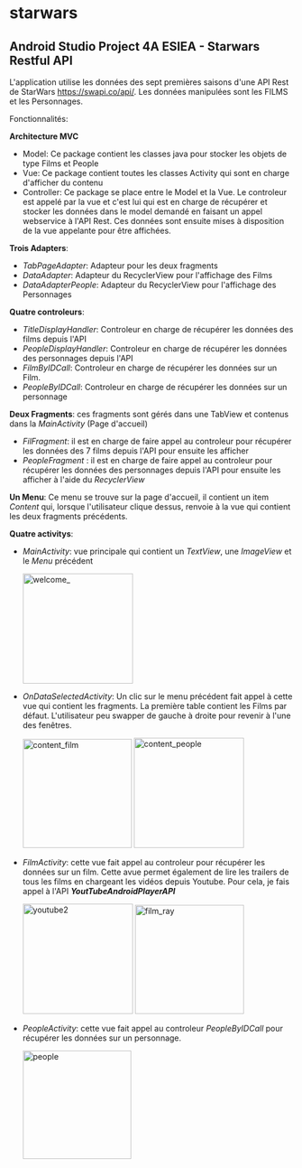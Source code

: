 # starwars
## Android Studio Project 4A ESIEA - Starwars Restful API

L'application utilise les données des sept premières saisons d'une API Rest de StarWars https://swapi.co/api/.
Les données manipulées sont les FILMS et les Personnages.

Fonctionnalités: 

**Architecture MVC**
  - Model: Ce package contient les classes java pour stocker les objets de type Films et People
  - Vue: Ce package contient toutes les classes Activity qui sont en charge d'afficher du contenu
  - Controller: Ce package se place entre le Model et la Vue. Le controleur est appelé par la vue et c'est lui qui est en charge de récupérer et stocker les données dans le model demandé en faisant un appel webservice à l'API Rest. Ces données sont ensuite mises à disposition de la vue appelante pour être affichées.
  
**Trois Adapters**:
  - *TabPageAdapter*: Adapteur pour les deux fragments
  - *DataAdapter*: Adapteur du RecyclerView pour l'affichage des Films
  - *DataAdapterPeople*: Adapteur du RecyclerView pour l'affichage des Personnages
  
**Quatre controleurs**:
  - *TitleDisplayHandler*: Controleur en charge de récupérer les données des films depuis l'API
  - *PeopleDisplayHandler*: Controleur en charge de récupérer les données des personnages depuis l'API
  - *FilmByIDCall*: Controleur en charge de récupérer les données sur un Film.
  - *PeopleByIDCall*: Controleur en charge de récupérer les données sur un personnage

**Deux Fragments**: ces fragments sont gérés dans une TabView et contenus dans la _MainActivity_ (Page d'accueil)
  - *FilFragment*: il est en charge de faire appel au controleur pour récupérer les données des 7 films depuis l'API pour ensuite les afficher
  - *PeopleFragment* : il est en charge de faire appel au controleur pour récupérer les données des personnages depuis l'API pour ensuite les afficher à l'aide du _RecyclerView_
  
**Un Menu**: Ce menu se trouve sur la page d'accueil, il contient un item _Content_ qui, lorsque l'utilisateur clique dessus, renvoie à la vue qui contient les deux fragments précédents.

**Quatre activitys**:
  - *MainActivity*: vue principale qui contient un _TextView_, une _ImageView_ et le _Menu_ précédent
  
       <img width="195" alt="welcome_" src="https://user-images.githubusercontent.com/32294639/71321401-fdde2d00-24b8-11ea-81ff-0d6d49610ea6.PNG">
  
  - *OnDataSelectedActivity*: Un clic sur le menu précédent fait appel à cette vue qui contient les fragments. La première table contient les Films par défaut. L'utilisateur peu swapper de gauche à droite pour revenir à l'une des fenêtres.
  
       <img width="193" alt="content_film" src="https://user-images.githubusercontent.com/32294639/71321411-19493800-24b9-11ea-902a-dc7adb813702.PNG">
              <img width="195" alt="content_people" src="https://user-images.githubusercontent.com/32294639/71321414-2403cd00-24b9-11ea-9ba1-6492c729586b.PNG">
          
          
  - *FilmActivity*: cette vue fait appel au controleur pour récupérer les données sur un film. Cette avue permet également de lire les trailers de tous les films en chargeant les vidéos depuis Youtube. Pour cela, je fais appel à l'API **_YoutTubeAndroidPlayerAPI_**
  
       <img width="195" alt="youtube2" src="https://user-images.githubusercontent.com/32294639/71321418-38e06080-24b9-11ea-84f4-15ff10f7fee6.PNG"> <img width="193" alt="film_ray" src="https://user-images.githubusercontent.com/32294639/71322346-f32a9480-24c6-11ea-9638-26ca627c0467.PNG">
  
  - *PeopleActivity*: cette vue fait appel au controleur _PeopleByIDCall_ pour récupérer les données sur un personnage.
  
       <img width="192" alt="people" src="https://user-images.githubusercontent.com/32294639/71321422-4b5a9a00-24b9-11ea-8a0d-1c07379a975c.PNG">
  
  
  




